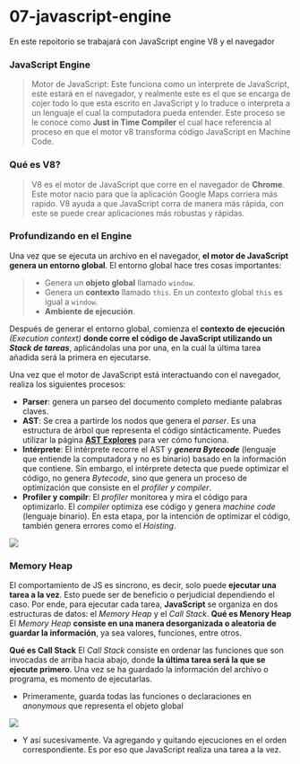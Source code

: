 # 07-javascript-engine
En este repoitorio se trabajará con JavaScript engine V8 y el navegador

### JavaScript Engine
> Motor de JavaScript:
Este funciona como un interprete de JavaScript, este estará en el navegador,
y realmente este es el que se encarga de cojer todo lo que esta escrito en
JavaScript y lo traduce o interpreta a un lenguaje el cual la computadora 
pueda entender. Este proceso se le conoce como **Just in Time Compiler** el
cual hace referencia al proceso en que el motor v8 transforma código JavaScript
en Machine Code.

### Qué es V8?
> V8 es el motor de JavaScript que corre en el navegador de **Chrome**. Este 
motor nacio para que la aplicación Google Maps corriera más rapido. V8 ayuda a
que JavaScript corra de manera más rápida, con este se puede crear aplicaciones
más robustas y rápidas.

### Profundizando en el Engine
Una vez que se ejecuta un archivo en el navegador, **el motor de JavaScript genera un entorno global**.
El entorno global hace tres cosas importantes:
> - Genera un **objeto global** llamado `window`.
> - Genera un **contexto** llamado `this`. En un contexto global `this` es igual a `window`.
> - **Ambiente de ejecución**.

Después de generar el entorno global, comienza el **contexto de ejecución** *(Execution context)* 
**donde corre el código de JavaScript utilizando un *Stack de tareas***, aplicándolas una por una,
en la cuál la última tarea añadida será la primera en ejecutarse.

Una vez que el motor de JavaScript está interactuando con el navegador, realiza los siguientes procesos:
- **Parser**: genera un parseo del documento completo mediante palabras claves.
- **AST**: Se crea a partirde los nodos que genera el *parser*. Es una estructura de árbol que representa
el código sintácticamente. Puedes utilizar la página **[AST Explores](https://astexplorer.net/)** para ver
cómo funciona.
- **Intérprete**: El intérprete recorre el AST y ***genera Bytecode*** (lenguaje que entiende la computadora
y no es binario) basado en la información que contiene. Sin embargo, el intérprete detecta que puede optimizar
el código, no genera *Bytecode*, sino que genera un proceso de optimización que consiste en el *profiler y*
*compiler*.
- **Profiler y compilr**: El *profiler* monitorea y mira el código para optimizarlo. El *compiler* optimiza
ese código y genera *machine code* (lenguaje binario). En esta etapa, por la intención de optimizar el
código, también genera errores como el *Hoisting*.
 
 ![](https://static.platzi.com/media/user_upload/bytecode-machine-code-dc786db8-d04e-488b-b96b-e9b385fdb33d.jpg)

### Memory Heap
El comportamiento de JS es sincrono, es decir, solo puede **ejecutar una tarea a la vez**. Esto puede
ser de beneficio o perjudicial dependiendo el caso. Por ende, para ejecutar cada tarea, **JavaScript**
se organiza en dos estructuras de datos: el *Memory Heap* y el *Call Stack*.
**Qué es Menory Heap**
El *Memory Heap* **consiste en una manera desorganizada o aleatoria de guardar la información**, ya sea
valores, funciones, entre otros.

**Qué es Call Stack**
El *Call Stack* consiste en ordenar las funciones que son invocadas de arriba hacia abajo, donde 
**la última tarea será la que se ejecute primero**. Una vez se ha guardado la información del archivo 
o programa, es momento de ejecutarlas.

- Primeramente, guarda todas las funciones o declaraciones en *anonymous* que representa el objeto global

![](https://cdn.document360.io/da52b302-22aa-4a71-9908-ba18e68ffee7/Images/Documentation/engine-js04.PNG)

- Y así sucesivamente. Va agregando y quitando ejecuciones en el orden correspondiente. Es por eso que 
JavaScript realiza una tarea a la vez.
